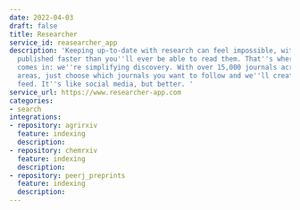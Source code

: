 ```yaml
---
date: 2022-04-03
draft: false
title: Researcher
service_id: reasearcher_app
description: 'Keeping up-to-date with research can feel impossible, with papers being
  published faster than you''ll ever be able to read them. That''s where Researcher
  comes in: we''re simplifying discovery. With over 15,000 journals across 10 research
  areas, just choose which journals you want to follow and we''ll create you a personalised
  feed. It''s like social media, but better. '
service_url: https://www.researcher-app.com
categories:
- search
integrations:
- repository: agrirxiv
  feature: indexing
  description:
- repository: chemrxiv
  feature: indexing
  description:
- repository: peerj_preprints
  feature: indexing
  description:
---
```



